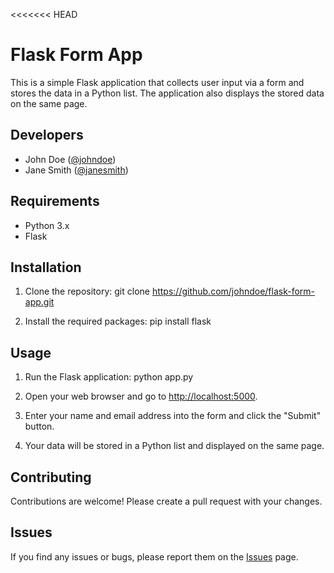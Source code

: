 <<<<<<< HEAD
# Flask Form App

This is a simple Flask application that collects user input via a form and stores the data in a Python list. The application also displays the stored data on the same page.

## Developers

- John Doe ([@johndoe](https://github.com/johndoe))
- Jane Smith ([@janesmith](https://github.com/janesmith))

## Requirements

- Python 3.x
- Flask

## Installation

1. Clone the repository:
git clone https://github.com/johndoe/flask-form-app.git

2. Install the required packages:
pip install flask

## Usage

1. Run the Flask application:
python app.py

2. Open your web browser and go to [http://localhost:5000](http://localhost:5000).

3. Enter your name and email address into the form and click the "Submit" button.

4. Your data will be stored in a Python list and displayed on the same page.

## Contributing

Contributions are welcome! Please create a pull request with your changes.

## Issues

If you find any issues or bugs, please report them on the [Issues](https://github.com/johndoe/flask-form-app/issues) page.


